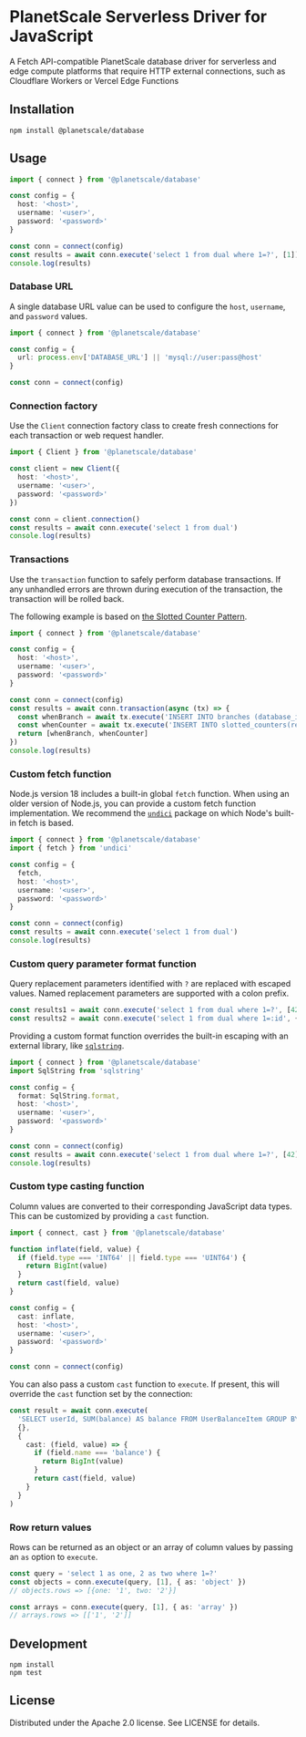 # PlanetScale Serverless Driver for JavaScript

A Fetch API-compatible PlanetScale database driver for serverless and edge compute platforms that require HTTP external connections, such as Cloudflare Workers or Vercel Edge Functions

## Installation

```
npm install @planetscale/database
```

## Usage

```ts
import { connect } from '@planetscale/database'

const config = {
  host: '<host>',
  username: '<user>',
  password: '<password>'
}

const conn = connect(config)
const results = await conn.execute('select 1 from dual where 1=?', [1])
console.log(results)
```

### Database URL

A single database URL value can be used to configure the `host`, `username`, and `password` values.

```ts
import { connect } from '@planetscale/database'

const config = {
  url: process.env['DATABASE_URL'] || 'mysql://user:pass@host'
}

const conn = connect(config)
```

### Connection factory

Use the `Client` connection factory class to create fresh connections for each transaction or web request handler.

```ts
import { Client } from '@planetscale/database'

const client = new Client({
  host: '<host>',
  username: '<user>',
  password: '<password>'
})

const conn = client.connection()
const results = await conn.execute('select 1 from dual')
console.log(results)
```

### Transactions

Use the `transaction` function to safely perform database transactions. If any unhandled errors are thrown during execution of the transaction, the transaction will be rolled back.

The following example is based on [the Slotted Counter Pattern](https://planetscale.com/blog/the-slotted-counter-pattern).

```ts
import { connect } from '@planetscale/database'

const config = {
  host: '<host>',
  username: '<user>',
  password: '<password>'
}

const conn = connect(config)
const results = await conn.transaction(async (tx) => {
  const whenBranch = await tx.execute('INSERT INTO branches (database_id, name) VALUES (?, ?)', [42, "planetscale"])
  const whenCounter = await tx.execute('INSERT INTO slotted_counters(record_type, record_id, slot, count) VALUES (?, ?, RAND() * 100, 1) ON DUPLICATE KEY UPDATE count = count + 1', ['branch_count', 42])
  return [whenBranch, whenCounter]
})
console.log(results)
```

### Custom fetch function

Node.js version 18 includes a built-in global `fetch` function. When using an older version of Node.js, you can provide a custom fetch function implementation. We recommend the [`undici`][1] package on which Node's built-in fetch is based.

[1]: https://github.com/nodejs/undici

```ts
import { connect } from '@planetscale/database'
import { fetch } from 'undici'

const config = {
  fetch,
  host: '<host>',
  username: '<user>',
  password: '<password>'
}

const conn = connect(config)
const results = await conn.execute('select 1 from dual')
console.log(results)
```

### Custom query parameter format function

Query replacement parameters identified with `?` are replaced with escaped values. Named replacement parameters are supported with a colon prefix.

```ts
const results1 = await conn.execute('select 1 from dual where 1=?', [42])
const results2 = await conn.execute('select 1 from dual where 1=:id', { id: 42 })
```

Providing a custom format function overrides the built-in escaping with an external library, like [`sqlstring`](https://github.com/mysqljs/sqlstring).

```ts
import { connect } from '@planetscale/database'
import SqlString from 'sqlstring'

const config = {
  format: SqlString.format,
  host: '<host>',
  username: '<user>',
  password: '<password>'
}

const conn = connect(config)
const results = await conn.execute('select 1 from dual where 1=?', [42])
console.log(results)
```

### Custom type casting function

Column values are converted to their corresponding JavaScript data types. This can be customized by providing a `cast` function.

```ts
import { connect, cast } from '@planetscale/database'

function inflate(field, value) {
  if (field.type === 'INT64' || field.type === 'UINT64') {
    return BigInt(value)
  }
  return cast(field, value)
}

const config = {
  cast: inflate,
  host: '<host>',
  username: '<user>',
  password: '<password>'
}

const conn = connect(config)
```

You can also pass a custom `cast` function to `execute`. If present, this will override the `cast` function set by the connection:

```ts
const result = await conn.execute(
  'SELECT userId, SUM(balance) AS balance FROM UserBalanceItem GROUP BY userId',
  {},
  {
    cast: (field, value) => {
      if (field.name === 'balance') {
        return BigInt(value)
      }
      return cast(field, value)
    }
  }
)
```

### Row return values

Rows can be returned as an object or an array of column values by passing an `as` option to `execute`.

```ts
const query = 'select 1 as one, 2 as two where 1=?'
const objects = conn.execute(query, [1], { as: 'object' })
// objects.rows => [{one: '1', two: '2'}]

const arrays = conn.execute(query, [1], { as: 'array' })
// arrays.rows => [['1', '2']]
```

## Development

```
npm install
npm test
```

## License

Distributed under the Apache 2.0 license. See LICENSE for details.
